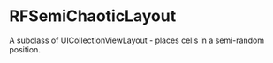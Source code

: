 RFSemiChaoticLayout
===================

A subclass of UICollectionViewLayout - places cells in a semi-random position.